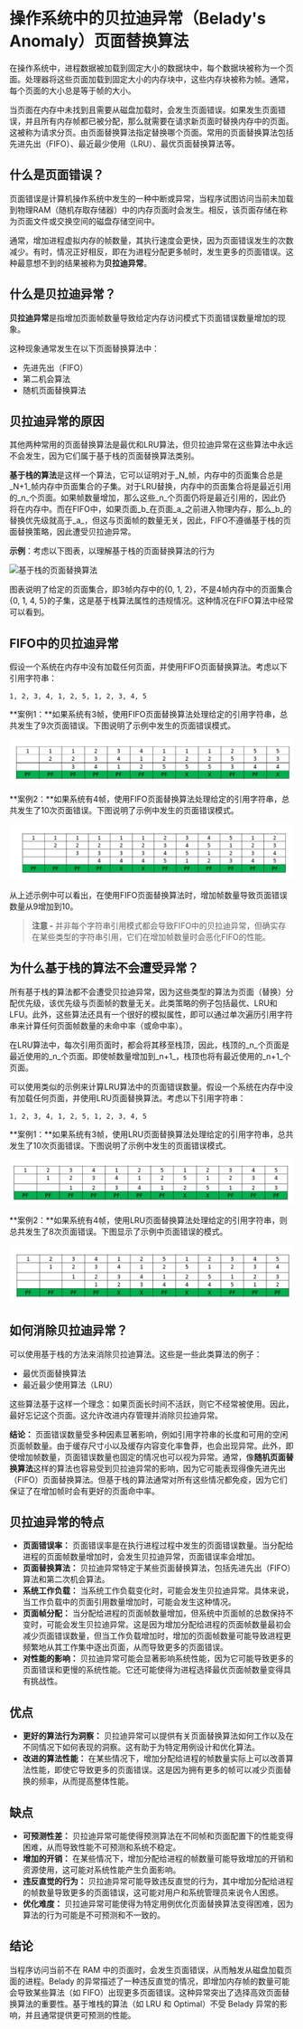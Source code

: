# 操作系统中的贝拉迪异常（Belady's Anomaly）页面替换算法

在操作系统中，进程数据被加载到固定大小的数据块中，每个数据块被称为一个页面。处理器将这些页面加载到固定大小的内存块中，这些内存块被称为帧。通常，每个页面的大小总是等于帧的大小。

当页面在内存中未找到且需要从磁盘加载时，会发生页面错误。如果发生页面错误，并且所有内存帧都已被分配，那么就需要在请求新页面时替换内存中的页面。这被称为请求分页。由页面替换算法指定替换哪个页面。常用的页面替换算法包括先进先出（FIFO）、最近最少使用（LRU）、最优页面替换算法等。

## 什么是页面错误？

页面错误是计算机操作系统中发生的一种中断或异常，当程序试图访问当前未加载到物理RAM（随机存取存储器）中的内存页面时会发生。相反，该页面存储在称为页面文件或交换空间的磁盘存储空间中。

通常，增加进程虚拟内存的帧数量，其执行速度会更快，因为页面错误发生的次数减少。有时，情况正好相反，即在为进程分配更多帧时，发生更多的页面错误。这种最意想不到的结果被称为**贝拉迪异常**。

## 什么是贝拉迪异常？

**贝拉迪异常**是指增加页面帧数量导致给定内存访问模式下页面错误数量增加的现象。

这种现象通常发生在以下页面替换算法中：

- 先进先出（FIFO）
- 第二机会算法
- 随机页面替换算法

## 贝拉迪异常的原因

其他两种常用的页面替换算法是最优和LRU算法，但贝拉迪异常在这些算法中永远不会发生，因为它们属于基于栈的页面替换算法类别。

**基于栈的算法**是这样一个算法，它可以证明对于_N_帧，内存中的页面集合总是_N+1_帧内存中页面集合的子集。对于LRU替换，内存中的页面集合将是最近引用的_n_个页面。如果帧数量增加，那么这些_n_个页面仍将是最近引用的，因此仍将在内存中。而在FIFO中，如果页面_b_在页面_a_之前进入物理内存，那么_b_的替换优先级就高于_a_，但这与页面帧的数量无关，因此，FIFO不遵循基于栈的页面替换策略，因此遭受贝拉迪异常。

**示例**：考虑以下图表，以理解基于栈的页面替换算法的行为

![基于栈的页面替换算法](./image/stackbased.png)

图表说明了给定的页面集合，即3帧内存中的{0, 1, 2}，不是4帧内存中的页面集合{0, 1, 4, 5}的子集，这是基于栈算法属性的违规情况。这种情况在FIFO算法中经常可以看到。

## FIFO中的贝拉迪异常

假设一个系统在内存中没有加载任何页面，并使用FIFO页面替换算法。考虑以下引用字符串：

```
1, 2, 3, 4, 1, 2, 5, 1, 2, 3, 4, 5
```

**案例1：**如果系统有3帧，使用FIFO页面替换算法处理给定的引用字符串，总共发生了9次页面错误。下图说明了示例中发生的页面错误模式。

![FIFO 3帧](./image/fifo3.png)

**案例2：**如果系统有4帧，使用FIFO页面替换算法处理给定的引用字符串，总共发生了10次页面错误。下图说明了示例中发生的页面错误模式。

![FIFO 4帧](./image/fifo4.png)

从上述示例中可以看出，在使用FIFO页面替换算法时，增加帧数量导致页面错误数量从9增加到10。

> **注意 -** 并非每个字符串引用模式都会导致FIFO中的贝拉迪异常，但确实存在某些类型的字符串引用，它们在增加帧数量时会恶化FIFO的性能。

## 为什么基于栈的算法不会遭受异常？

所有基于栈的算法都不会遭受贝拉迪异常，因为这些类型的算法为页面（替换）分配优先级，该优先级与页面帧的数量无关。此类策略的例子包括最优、LRU和LFU。此外，这些算法还具有一个很好的模拟属性，即可以通过单次遍历引用字符串来计算任何页面帧数量的未命中率（或命中率）。

在LRU算法中，每次引用页面时，都会将其移至栈顶，因此，栈顶的_n_个页面是最近使用的_n_个页面。即使帧数量增加到_n+1_，栈顶也将有最近使用的_n+1_个页面。

可以使用类似的示例来计算LRU算法中的页面错误数量。假设一个系统在内存中没有加载任何页面，并使用LRU页面替换算法。考虑以下引用字符串：

```
1, 2, 3, 4, 1, 2, 5, 1, 2, 3, 4, 5
```

**案例1：**如果系统有3帧，使用LRU页面替换算法处理给定的引用字符串，总共发生了10次页面错误。下图说明了示例中发生的页面错误模式。

![LRU 3帧](./image/LRU33.png)

**案例2：**如果系统有4帧，使用LRU页面替换算法处理给定的引用字符串，则总共发生了8次页面错误。下图显示了示例中页面错误的模式。

![LRU 4帧](./image/LRU44-1.png)

## 如何消除贝拉迪异常？

可以使用基于栈的方法来消除贝拉迪算法。这些是一些此类算法的例子：

- 最优页面替换算法
- 最近最少使用算法（LRU）

这些算法基于这样一个理念：如果页面长时间不活跃，则它不经常被使用。因此，最好忘记这个页面。这允许改进内存管理并消除贝拉迪异常。

**结论：** 页面错误数量受多种因素显著影响，例如引用字符串的长度和可用的空闲页面帧数量。由于缓存尺寸小以及缓存内容变化率鲁莽，也会出现异常。此外，即使增加帧数量，页面错误数量也固定的情况也可以视为异常。通常，像**随机页面替换算法**这样的算法也容易受到贝拉迪异常的影响，因为它可能表现得像先进先出（FIFO）页面替换算法。但基于栈的算法通常对所有这些情况都免疫，因为它们保证了在增加帧时会有更好的页面命中率。

## 贝拉迪异常的特点

- **页面错误率：** 页面错误率是在执行进程过程中发生的页面错误数量。当分配给进程的页面帧数量增加时，会发生贝拉迪异常，页面错误率会增加。
- **页面替换算法：** 贝拉迪异常特定于某些页面替换算法，包括先进先出（FIFO）算法和第二次机会算法。
- **系统工作负载：** 当系统工作负载变化时，可能会发生贝拉迪异常。具体来说，当工作负载中的页面引用数量增加时，可能会发生这种情况。
- **页面帧分配：** 当分配给进程的页面帧数量增加，但系统中页面帧的总数保持不变时，可能会发生贝拉迪异常。这是因为增加分配给进程的页面帧数量最初会减少页面错误数量，但当工作负载增加时，增加的页面帧数量可能导致进程更频繁地从其工作集中逐出页面，从而导致更多的页面错误。
- **对性能的影响：** 贝拉迪异常可能会显著影响系统性能，因为它可能导致更多的页面错误和更慢的系统性能。它还可能使得为进程选择最优页面帧数量变得具有挑战性。

## 优点

- **更好的算法行为洞察：** 贝拉迪异常可以提供有关页面替换算法如何工作以及在不同情况下如何表现的洞察。这有助于为特定用例设计和优化算法。
- **改进的算法性能：** 在某些情况下，增加分配给进程的帧数量实际上可以改善算法性能，即使它导致更多的页面错误。这是因为拥有更多的帧可以减少页面替换的频率，从而提高整体性能。

## 缺点

- **可预测性差：** 贝拉迪异常可能使得预测算法在不同帧和页面配置下的性能变得困难，从而导致性能不可预测和系统不稳定。
- **增加的开销：** 在某些情况下，增加分配给进程的帧数量可能导致增加的开销和资源使用，这可能对系统性能产生负面影响。
- **违反直觉的行为：** 贝拉迪异常可能导致违反直觉的行为，其中增加分配给进程的帧数量导致更多的页面错误，这可能对用户和系统管理员来说令人困惑。
- **优化难度：** 贝拉迪异常可能使得为特定用例优化页面替换算法变得困难，因为算法的行为可能是不可预测和不一致的。

## 结论

当程序访问当前不在 RAM 中的页面时，会发生页面错误，从而触发从磁盘加载页面的进程。Belady 的异常描述了一种违反直觉的情况，即增加内存帧的数量可能会导致某些算法（如 FIFO）出现更多页面错误。这种异常突出了选择高效页面替换算法的重要性。基于堆栈的算法（如 LRU 和 Optimal）不受 Belady 异常的影响，并且通常提供更可预测的性能。
